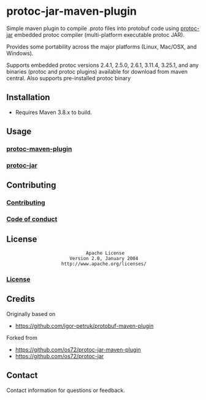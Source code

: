 protoc-jar-maven-plugin
=======================
Simple maven plugin to compile .proto files into protobuf code using [protoc-jar](https://github.com/blackrock/protoc-jar-maven-plugin/tree/main/protoc-jar) embedded protoc compiler (multi-platform executable protoc JAR).

Provides some portability across the major platforms (Linux, Mac/OSX, and Windows). 

Supports embedded protoc versions 2.4.1, 2.5.0, 2.6.1, 3.11.4, 3.25.1, and any binaries (protoc and protoc plugins) available for download from maven central. Also supports pre-installed protoc binary

## Installation

* Requires Maven 3.8.x to build.

## Usage

### [protoc-maven-plugin](./protoc-maven-plugin/README.md)
### [protoc-jar](./protoc-jar/README.md)

## Contributing

### [Contributing](./CONTRIBUTING.md)
### [Code of conduct](./CODE_OF_CONDUCT.md)

## License
                                 Apache License
                           Version 2.0, January 2004
                        http://www.apache.org/licenses/

### [License](./LICENSE)

## Credits

Originally based on
* https://github.com/igor-petruk/protobuf-maven-plugin

Forked from
* https://github.com/os72/protoc-jar-maven-plugin
* https://github.com/os72/protoc-jar

## Contact

Contact information for questions or feedback.